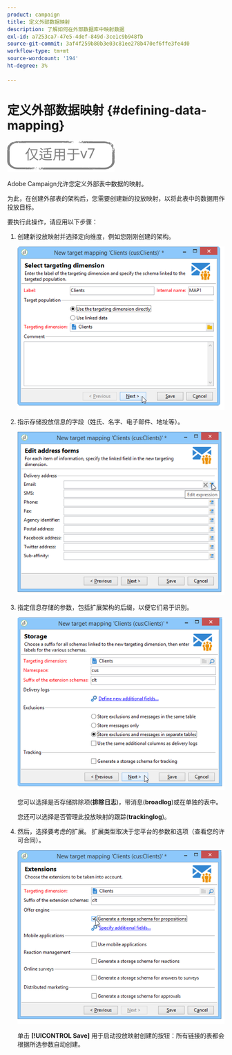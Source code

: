 ```yaml
---
product: campaign
title: 定义外部数据映射
description: 了解如何在外部数据库中映射数据
exl-id: a7253ca7-47e5-4def-849d-3ce1c9b948fb
source-git-commit: 3af4f259b80b3e03c81ee278b470ef6ffe3fe4d0
workflow-type: tm+mt
source-wordcount: '194'
ht-degree: 3%

---
```


# 定义外部数据映射 {#defining-data-mapping}

![](../../assets/v7-only.svg)

Adobe Campaign允许您定义外部表中数据的映射。

为此，在创建外部表的架构后，您需要创建新的投放映射，以将此表中的数据用作投放目标。

要执行此操作，请应用以下步骤：

1. 创建新投放映射并选择定向维度，例如您刚刚创建的架构。

   ![](assets/wf_new_mapping_create_fda.png)

1. 指示存储投放信息的字段（姓氏、名字、电子邮件、地址等）。

   ![](assets/wf_new_mapping_define_join.png)

1. 指定信息存储的参数，包括扩展架构的后缀，以便它们易于识别。

   ![](assets/wf_new_mapping_define_names.png)

   您可以选择是否存储排除项(**排除日志**)，带消息(**broadlog**)或在单独的表中。

   您还可以选择是否管理此投放映射的跟踪(**trackinglog**)。

1. 然后，选择要考虑的扩展。 扩展类型取决于您平台的参数和选项（查看您的许可合同）。

   ![](assets/wf_new_mapping_define_extensions.png)

   单击 **[!UICONTROL Save]** 用于启动投放映射创建的按钮：所有链接的表都会根据所选参数自动创建。
